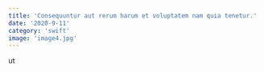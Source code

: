 ```yaml
---
title: 'Consequuntur aut rerum harum et voluptatem nam quia tenetur.'
date: '2020-9-11'
category: 'swift'
image: 'image4.jpg'
---
```


ut
